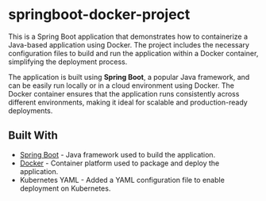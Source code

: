 # springboot-docker-project

This is a Spring Boot application that demonstrates how to containerize a Java-based application using Docker. The project includes the necessary configuration files to build and run the application within a Docker container, simplifying the deployment process.

The application is built using **Spring Boot**, a popular Java framework, and can be easily run locally or in a cloud environment using Docker. The Docker container ensures that the application runs consistently across different environments, making it ideal for scalable and production-ready deployments.

## Built With

- [Spring Boot](https://spring.io/projects/spring-boot) - Java framework used to build the application.
- [Docker](https://www.docker.com/) - Container platform used to package and deploy the application.
- Kubernetes YAML - Added a YAML configuration file to enable deployment on Kubernetes.
